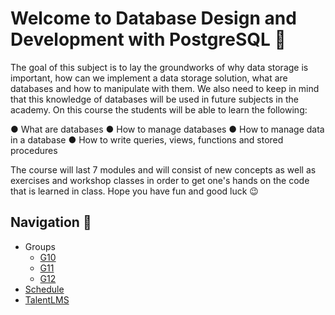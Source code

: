 # Welcome to Database Design and Development with PostgreSQL 🚀

The goal of this subject is to lay the groundworks of why data storage is important, how can we implement a data storage solution, what are databases and how to manipulate with them. We also need to keep in mind that this knowledge of databases will be used in future subjects in the academy. On this course the students will be able to learn the following:

●	What are databases
●	How to manage databases
●	How to manage data in a database
●	How to write queries, views, functions and stored procedures
 
The course will last 7 modules and will consist of new concepts as well as exercises and workshop classes in order to get one's hands on the code that is learned in class. Hope you have fun and good luck 😉

## Navigation 🧭

* Groups
  * [G10](/G10/)
  * [G11](/G11/)
  * [G12](/G12/)
* [Schedule](https://docs.google.com/spreadsheets/d/1h9zUq77taetu-STSsdb2_gRPREZbxQkW/edit#gid=1101005005)
* [TalentLMS](https://academyforprogramming-seavusedu.talentlms.com/index)

 
